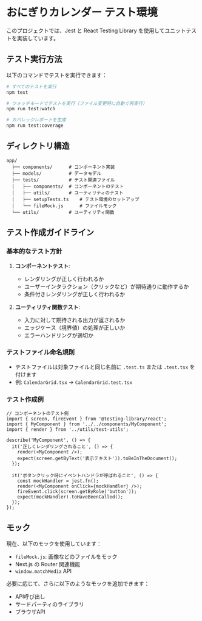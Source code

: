 # おにぎりカレンダー テスト環境

このプロジェクトでは、Jest と React Testing Library を使用してユニットテストを実装しています。

## テスト実行方法

以下のコマンドでテストを実行できます：

```bash
# すべてのテストを実行
npm test

# ウォッチモードでテストを実行（ファイル変更時に自動で再実行）
npm run test:watch

# カバレッジレポートを生成
npm run test:coverage
```

## ディレクトリ構造

```
app/
  ├── components/      # コンポーネント実装
  ├── models/          # データモデル
  ├── tests/           # テスト関連ファイル
  │   ├── components/  # コンポーネントのテスト
  │   ├── utils/       # ユーティリティのテスト
  │   ├── setupTests.ts    # テスト環境のセットアップ
  │   └── fileMock.js      # ファイルモック
  └── utils/           # ユーティリティ関数
```

## テスト作成ガイドライン

### 基本的なテスト方針

1. **コンポーネントテスト**:
   - レンダリングが正しく行われるか
   - ユーザーインタラクション（クリックなど）が期待通りに動作するか
   - 条件付きレンダリングが正しく行われるか

2. **ユーティリティ関数テスト**:
   - 入力に対して期待される出力が返されるか
   - エッジケース（境界値）の処理が正しいか
   - エラーハンドリングが適切か

### テストファイル命名規則

- テストファイルは対象ファイルと同じ名前に `.test.ts` または `.test.tsx` を付けます
- 例: `CalendarGrid.tsx` → `CalendarGrid.test.tsx`

### テスト作成例

```tsx
// コンポーネントのテスト例
import { screen, fireEvent } from '@testing-library/react';
import { MyComponent } from '../../components/MyComponent';
import { render } from '../utils/test-utils';

describe('MyComponent', () => {
  it('正しくレンダリングされること', () => {
    render(<MyComponent />);
    expect(screen.getByText('表示テキスト')).toBeInTheDocument();
  });

  it('ボタンクリック時にイベントハンドラが呼ばれること', () => {
    const mockHandler = jest.fn();
    render(<MyComponent onClick={mockHandler} />);
    fireEvent.click(screen.getByRole('button'));
    expect(mockHandler).toHaveBeenCalled();
  });
});
```

## モック

現在、以下のモックを使用しています：

- `fileMock.js`: 画像などのファイルをモック
- Next.js の Router 関連機能
- `window.matchMedia` API

必要に応じて、さらに以下のようなモックを追加できます：

- API呼び出し
- サードパーティのライブラリ
- ブラウザAPI 